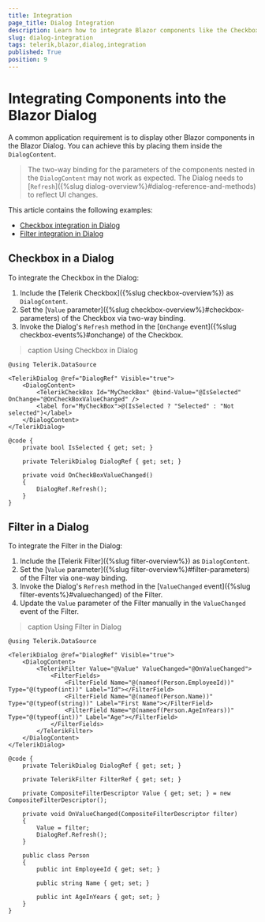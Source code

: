 ```yaml
---
title: Integration
page_title: Dialog Integration
description: Learn how to integrate Blazor components like the Checkbox and the Filter into the Blazor Dialog and explore the practical sample code.
slug: dialog-integration
tags: telerik,blazor,dialog,integration
published: True
position: 9
---
```


# Integrating Components into the Blazor Dialog

A common application requirement is to display other Blazor components in the Blazor Dialog. You can achieve this by placing them inside the `DialogContent`.

>The two-way binding for the parameters of the components nested in the `DialogContent` may not work as expected. The Dialog needs to [`Refresh`]({%slug dialog-overview%}#dialog-reference-and-methods) to reflect UI changes.

This article contains the following examples:

* [Checkbox integration in Dialog](#checkbox-in-a-dialog)
* [Filter integration in Dialog](#filter-in-a-dialog)

## Checkbox in a Dialog

To integrate the Checkbox in the Dialog:

1. Include the [Telerik Checkbox]({%slug checkbox-overview%}) as `DialogContent`.
1. Set the [`Value` parameter]({%slug checkbox-overview%}#checkbox-parameters) of the Checkbox via two-way binding.
1. Invoke the Dialog's `Refresh` method in the [`OnChange` event]({%slug checkbox-events%}#onchange) of the Checkbox.

>caption Using Checkbox in Dialog

````CSHTML
@using Telerik.DataSource

<TelerikDialog @ref="DialogRef" Visible="true">
    <DialogContent>
        <TelerikCheckBox Id="MyCheckBox" @bind-Value="@IsSelected" OnChange="@OnCheckBoxValueChanged" />
        <label for="MyCheckBox">@(IsSelected ? "Selected" : "Not selected")</label>
    </DialogContent>
</TelerikDialog>

@code {
    private bool IsSelected { get; set; }

    private TelerikDialog DialogRef { get; set; }

    private void OnCheckBoxValueChanged()
    {
        DialogRef.Refresh();
    }
}
````

## Filter in a Dialog

To integrate the Filter in the Dialog:

1. Include the [Telerik Filter]({%slug filter-overview%}) as `DialogContent`.
1. Set the [`Value` parameter]({%slug filter-overview%}#filter-parameters) of the Filter via one-way binding.
1. Invoke the Dialog's `Refresh` method in the [`ValueChanged` event]({%slug filter-events%}#valuechanged) of the Filter.
1. Update the `Value` parameter of the Filter manually in the `ValueChanged` event of the Filter.

>caption Using Filter in Dialog

````CSHTML
@using Telerik.DataSource

<TelerikDialog @ref="DialogRef" Visible="true">
    <DialogContent>
        <TelerikFilter Value="@Value" ValueChanged="@OnValueChanged">
            <FilterFields>
                <FilterField Name="@(nameof(Person.EmployeeId))" Type="@(typeof(int))" Label="Id"></FilterField>
                <FilterField Name="@(nameof(Person.Name))" Type="@(typeof(string))" Label="First Name"></FilterField>
                <FilterField Name="@(nameof(Person.AgeInYears))" Type="@(typeof(int))" Label="Age"></FilterField>
            </FilterFields>
        </TelerikFilter>
    </DialogContent>
</TelerikDialog>

@code {
    private TelerikDialog DialogRef { get; set; }

    private TelerikFilter FilterRef { get; set; }

    private CompositeFilterDescriptor Value { get; set; } = new CompositeFilterDescriptor();

    private void OnValueChanged(CompositeFilterDescriptor filter)
    {
        Value = filter;
        DialogRef.Refresh();
    }

    public class Person
    {
        public int EmployeeId { get; set; }

        public string Name { get; set; }

        public int AgeInYears { get; set; }
    }
}
````